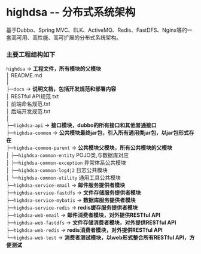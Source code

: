 # **highdsa** -- 分布式系统架构
基于Dubbo、Spring MVC、ELK、ActiveMQ、Redis、FastDFS、Nginx等的一套高可用、高性能、高可扩展的分布式系统架构。

### 主要工程结构如下

`highdsa` -> **工程文件，所有模块的父模块**   
│  README.md   
│   
├─`docs` -> **说明文档，包括开发规范和部署内容**   
│      RESTful API规范.txt   
│      前端命名规范.txt   
│      后端开发规范.txt   
│   
├─`highdsa-api` -> **接口模块，dubbo的所有接口和其他普通接口**   
├─`highdsa-common` -> **公共模块最终jar包，引入所有通用类jar包，以jar包形式存在**   
├─`highdsa-common-parent` -> **公共模块父模块，所有公共模块的父模块**   
│  ├─`highdsa-common-entity` POJO类,与数据库对应   
│  ├─`highdsa-common-exception` 异常体系公共模块   
│  ├─`highdsa-common-log4j2` 日志公共模块   
│  └─`highdsa-common-utility` 通用工具公共模块   
├─`highdsa-service-email` -> **邮件服务提供者模块**   
├─`highdsa-service-fastdfs` -> **文件存储服务提供者模块**   
├─`highdsa-service-mybatis` -> **数据库服务提供者模块**   
├─`highdsa-service-redis` -> **redis缓存服务提供者模块**   
├─`highdsa-web-email` -> **邮件消费者模块，对外提供RESTful API**   
├─`highdsa-web-fastdfs` -> **文件存储消费者模块，对外提供RESTful API**   
├─`highdsa-web-redis` -> **redis消费者模块，对外提供RESTful API**   
└─`highdsa-web-test` -> **消费者测试模块，以web形式整合所有RESTful API，方便测试**   
    
